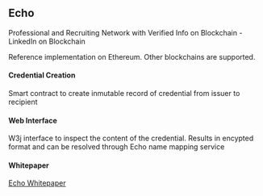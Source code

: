## Echo

Professional and Recruiting Network with Verified Info on Blockchain - LinkedIn on Blockchain

Reference implementation on Ethereum. Other blockchains are supported.

#### Credential Creation
Smart contract to create inmutable record of credential from issuer to recipient

#### Web Interface
W3j interface to inspect the content of the credential. Results in encypted format and can be resolved through Echo name mapping service

#### Whitepaper

<a href="https://github.com/EchoLinkTech/Echo/blob/master/Echo_github.pdf">Echo Whitepaper</a>


